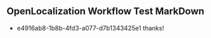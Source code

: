 ## OpenLocalization Workflow Test MarkDown
* e4916ab8-1b8b-4fd3-a077-d7b1343425e1 thanks!

<!--HONumber=Aug16_HO1-->


